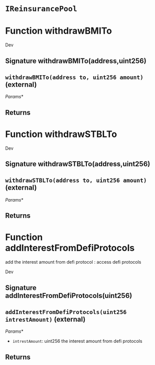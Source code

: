 # `IReinsurancePool`




# Function withdrawBMITo

Dev 
## Signature withdrawBMITo(address,uint256)
## `withdrawBMITo(address to, uint256 amount)` (external)
*Params**

**Returns**
-----
# Function withdrawSTBLTo

Dev 
## Signature withdrawSTBLTo(address,uint256)
## `withdrawSTBLTo(address to, uint256 amount)` (external)
*Params**

**Returns**
-----
# Function addInterestFromDefiProtocols
add the interest amount from defi protocol : access defi protocols

Dev 
## Signature addInterestFromDefiProtocols(uint256)
## `addInterestFromDefiProtocols(uint256 intrestAmount)` (external)
*Params**
 - `intrestAmount`: uint256 the interest amount from defi protocols

**Returns**
-----

